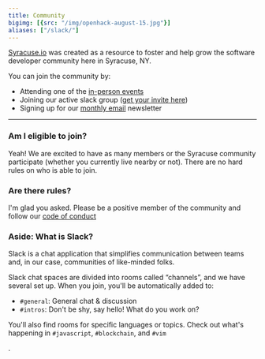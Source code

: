 ```yaml
---
title: Community
bigimg: [{src: "/img/openhack-august-15.jpg"}]
aliases: ["/slack/"]
---
```


[Syracuse.io](/) was created as a resource to foster and help grow the software developer
community here in Syracuse, NY.

You can join the community by:

* Attending one of the [in-person events](/groups)
* Joining our active slack group ([get your invite here](https://syracuseio.now.sh))
* Signing up for our [monthly email](https://tinyletter.com/syracuseio) newsletter

---

### Am I eligible to join?

Yeah! We are excited to have as many members or the Syracuse community
participate (whether you currently live nearby or not).  There are no 
hard rules on who is able to join.


### Are there rules?

I'm glad you asked.  Please be a positive member of the community and follow
our [code of conduct](/code-of-conduct)

<div class='well small'>

### Aside: What is Slack?

Slack is a chat application that simplifies communication between
teams and, in our case, communities of like-minded folks.

Slack chat spaces are divided into rooms called “channels”, 
and we have several set up. When you join, you'll be 
automatically added to:

* `#general`: General chat & discussion
* `#intros`: Don't be shy, say hello! What do you work on?

You'll also find rooms for specific languages or topics. Check out what's happening in `#javascript`, `#blockchain`, and `#vim`

<script async defer src="https://syracuseio.now.sh/slackin.js?large"></script>

</div>
.


